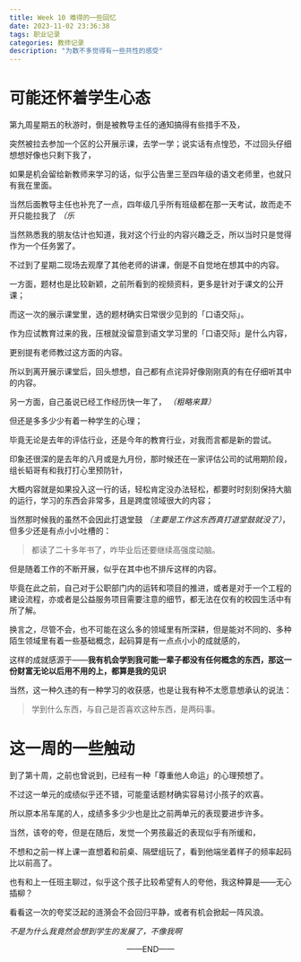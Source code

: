 ```yaml
---
title: Week 10 难得的一些回忆
date: 2023-11-02 23:36:38
tags: 职业记录
categories: 教师记录
description: "为数不多觉得有一些共性的感受"
---
```


# 可能还怀着学生心态

第九周星期五的秋游时，倒是被教导主任的通知搞得有些措手不及，

突然被拉去参加一个区的公开展示课，去学一学；说实话有点惶恐，不过回头仔细想想好像也只剩下我了，

如果是机会留给新教师来学习的话，似乎公告里三至四年级的语文老师里，也就只有我在里面。

当然后面教导主任也补充了一点，四年级几乎所有班级都在那一天考试，故而走不开只能拉我了 *（乐*

当然熟悉我的朋友估计也知道，我对这个行业的内容兴趣乏乏，所以当时只是觉得作为一个任务罢了。

不过到了星期二现场去观摩了其他老师的讲课，倒是不自觉地在想其中的内容。

一方面，题材也是比较新颖，之前所看到的视频资料，更多是针对于课文的公开课；

而这一次的展示课堂里，选的题材确实日常很少见到的「口语交际」。

作为应试教育过来的我，压根就没留意到语文学习里的「口语交际」是什么内容，

更别提有老师教过这方面的内容。

所以到离开展示课堂后，回头想想，自己都有点诧异好像刚刚真的有在仔细听其中的内容。

另一方面，自己虽说已经工作经历快一年了， *（粗略来算）*

但还是多多少少有着一种学生的心理；

毕竟无论是去年的评估行业，还是今年的教育行业，对我而言都是新的尝试。

印象还很深的是去年的八月或是九月份，那时候还在一家评估公司的试用期阶段，组长韬哥有和我打打心里预防针，

大概内容就是如果投入这一行的话，轻松肯定没办法轻松，都要时时刻刻保持大脑的运行，学习的东西会非常多，且是跨度领域很大的内容；

当然那时候我的虽然不会因此打退堂鼓 *（主要是工作这东西真打退堂鼓就没了）*，但多少还是有点小小吐槽的：

> 都读了二十多年书了，咋毕业后还要继续高强度动脑。

但是随着工作的不断开展，似乎在其中也不排斥这样的内容。

毕竟在此之前，自己对于公职部门内的运转和项目的推进，或者是对于一个工程的建设流程，亦或者是公益服务项目需要注意的细节，都无法在仅有的校园生活中有所了解。

换言之，尽管不会，也不可能在这么多的领域里有所深耕，但是能对不同的、多种陌生领域里有着一些基础概念，起码算是有一点点小小的成就感的，

这样的成就感源于——**我有机会学到我可能一辈子都没有任何概念的东西，那这一份财富无论以后用不用的上，都算是我的见识**

当然，这一种久违的有一种学习的收获感，也是让我有种不太愿意想承认的说法：

> 学到什么东西，与自己是否喜欢这种东西，是两码事。


# 这一周的一些触动

到了第十周，之前也曾说到，已经有一种「尊重他人命运」的心理预想了。

不过这一单元的成绩似乎还不错，可能童话题材确实容易讨小孩子的欢喜。

所以原本吊车尾的人，成绩多多少少也是比之前两单元的表现要进步许多。

当然，该夸的夸，但是在随后，发觉一个男孩最近的表现似乎有所缓和，

不想和之前一样上课一直想着和前桌、隔壁组玩了，看到他端坐着样子的频率起码比以前高了。

也有和上一任班主聊过，似乎这个孩子比较希望有人的夸他，我这种算是——无心插柳？

看看这一次的夸奖泛起的涟漪会不会回归平静，或者有机会掀起一阵风浪。

*不是为什么我竟然会想到学生的发展了，不像我啊*


<center>——END——</center>